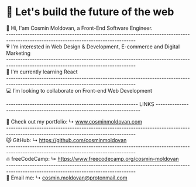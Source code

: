# 🚀 Let's build the future of the web <br>
👋 Hi, I'am Cosmin Moldovan, a Front-End Software Engineer. <br>
------------------------------------------------------------------------------------------------------------------------------------- <br>
💗 I'm interested in Web Design & Development, E-commerce and Digital Marketing <br>
------------------------------------------------------------------------------------------------------------------------------------- <br>
🧠 I'm currently learning React <br>
------------------------------------------------------------------------------------------------------------------------------------- <br>
💻 I’m looking to collaborate on Front-end Web Development <br>

-------------------------------------------------------- LINKS ----------------------------------------------------------------------- <br>

📂 Check out my portfolio: ↳ www.cosminmoldovan.com <br>
------------------------------------------------------------------------------------------------------------------------------------- <br>
🐱 GitHub: ↳ https://github.com/cosminmoldovan <br>
------------------------------------------------------------------------------------------------------------------------------------- <br>
🔥 freeCodeCamp: ↳ https://www.freecodecamp.org/cosmin-moldovan <br>
------------------------------------------------------------------------------------------------------------------------------------- <br>
💌 Email me: ↳ cosmin.moldovan@protonmail.com <br>

<!---
cosminmoldovan/cosminmoldovan is a ✨ special ✨ repository because its `README.md` (this file) appears on your GitHub profile.
You can click the Preview link to take a look at your changes.
--->
